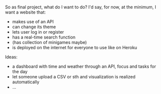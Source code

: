 So as final project, what do I want to do?
I'd say, for now, at the minimum, I want a website that:

- makes use of an API
- can change its theme
- lets user log in or register
- has a real-time search function
- (has collection of minigames maybe)
- is deployed on the internet for everyone to use like on Heroku

Ideas:

- a dashboard with time and weather through an API, focus and tasks for the day
- let someone upload a CSV or sth and visualization is realized automatically
- ...
